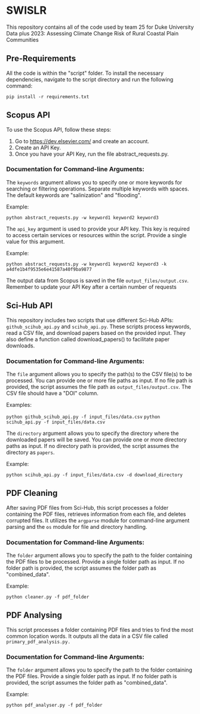 # SWISLR

This repository contains all of the code used by team 25 for Duke University Data plus 2023: Assessing Climate Change Risk of Rural Coastal Plain Communities

## Pre-Requirements

All the code is within the "script" folder. To install the necessary dependencies, navigate to the script directory and run the following command: 

`pip install -r requirements.txt`

## Scopus API 

To use the Scopus API, follow these steps:

1. Go to https://dev.elsevier.com/ and create an account.
2. Create an API Key.
3. Once you have your API Key, run the file abstract_requests.py.
   
### Documentation for Command-line Arguments:

The `keywords` argument allows you to specify one or more keywords for searching or filtering operations. Separate multiple keywords with spaces. The default keywords are "salinization" and "flooding".

Example:

`python abstract_requests.py -w keyword1 keyword2 keyword3`

The `api_key` argument is used to provide your API key. This key is required to access certain services or resources within the script. Provide a single value for this argument.

Example:

`python abstract_requests.py -w keyword1 keyword2 keyword3 -k a4dfe1b4f9535e6e41587a40f9ba9877`

The output data from Scopus is saved in the file `output_files/output.csv`. Remember to update your API Key after a certain number of requests

## Sci-Hub API

This repository includes two scripts that use different Sci-Hub APIs: `github_scihub_api.py` and `scihub_api.py`. These scripts process keywords, read a CSV file, and download papers based on the provided input. They also define a function called download_papers() to facilitate paper downloads.

### Documentation for Command-line Arguments:

The `file` argument allows you to specify the path(s) to the CSV file(s) to be processed. You can provide one or more file paths as input. If no file path is provided, the script assumes the file path as `output_files/output.csv`. The CSV file should have a "DOI" column.

Examples: 

`python github_scihub_api.py -f input_files/data.csv`
`python scihub_api.py -f input_files/data.csv`

The `directory` argument allows you to specify the directory where the downloaded papers will be saved. You can provide one or more directory paths as input. If no directory path is provided, the script assumes the directory as `papers`.

Example: 

`python scihub_api.py -f input_files/data.csv -d download_directory`

## PDF Cleaning

After saving PDF files from Sci-Hub, this script processes a folder containing the PDF files, retrieves information from each file, and deletes corrupted files. It utilizes the `argparse` module for command-line argument parsing and the `os` module for file and directory handling.

### Documentation for Command-line Arguments:

The `folder` argument allows you to specify the path to the folder containing the PDF files to be processed. Provide a single folder path as input. If no folder path is provided, the script assumes the folder path as "combined_data".

Example: 

`python cleaner.py -f pdf_folder`

## PDF Analysing

This script processes a folder containing PDF files and tries to find the most common location words. It outputs all the data in a CSV file called `primary_pdf_analysis.py.`

### Documentation for Command-line Arguments:

The `folder` argument allows you to specify the path to the folder containing the PDF files. Provide a single folder path as input. If no folder path is provided, the script assumes the folder path as "combined_data".

Example: 

`python pdf_analyser.py -f pdf_folder`









